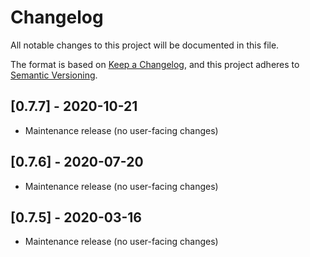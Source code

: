 # Changelog

All notable changes to this project will be documented in this file.

The format is based on [Keep a Changelog](https://keepachangelog.com/en/1.0.0/),
and this project adheres to [Semantic Versioning](https://semver.org/spec/v2.0.0.html).

<!-- ## [Unreleased] -->

## [0.7.7] - 2020-10-21

- Maintenance release (no user-facing changes)

## [0.7.6] - 2020-07-20

- Maintenance release (no user-facing changes)

## [0.7.5] - 2020-03-16

- Maintenance release (no user-facing changes)
